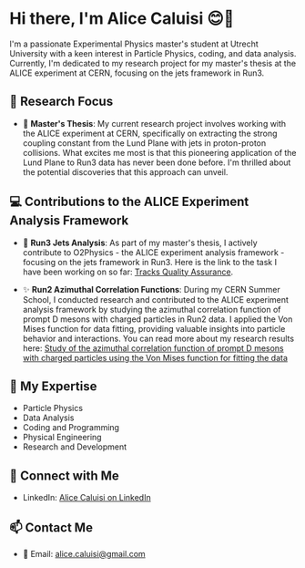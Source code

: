 # Hi there, I'm Alice Caluisi 😊🌼

I'm a passionate Experimental Physics master's student at Utrecht University with a keen interest in Particle Physics, coding, and data analysis. Currently, I'm dedicated to my research project for my master's thesis at the ALICE experiment at CERN, focusing on the jets framework in Run3.

## 🌌 Research Focus

- 🔬 **Master's Thesis**: My current research project involves working with the ALICE experiment at CERN, specifically on extracting the strong coupling constant from the Lund Plane with jets in proton-proton collisions. What excites me most is that this pioneering application of the Lund Plane to Run3 data has never been done before. I'm thrilled about the potential discoveries that this approach can unveil.

## 💻 Contributions to the ALICE Experiment Analysis Framework

- 🌠 **Run3 Jets Analysis**: As part of my master's thesis, I actively contribute to O2Physics - the ALICE experiment analysis framework - focusing on the jets framework in Run3. Here is the link to the task I have been working on so far: [Tracks Quality Assurance](https://github.com/AliceO2Group/O2Physics/blob/master/PWGJE/Tasks/trackJetqa.cxx).
  
- ✨ **Run2 Azimuthal Correlation Functions**: During my CERN Summer School, I conducted research and contributed to the ALICE experiment analysis framework by studying the azimuthal correlation function of prompt D mesons with charged particles in Run2 data. I applied the Von Mises function for data fitting, providing valuable insights into particle behavior and interactions. You can read more about my research results here: [Study of the azimuthal correlation function of prompt D mesons with charged particles using the Von Mises function for fitting the data](https://alice-collaboration.web.cern.ch/node/35669)

## 🚀 My Expertise

- Particle Physics
- Data Analysis
- Coding and Programming
- Physical Engineering
- Research and Development

## 👋 Connect with Me

- LinkedIn: [Alice Caluisi on LinkedIn](https://www.linkedin.com/in/alice-caluisi-b111b9230/)

## 📫 Contact Me

- 📧 Email: alice.caluisi@gmail.com
